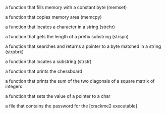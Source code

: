 a function that fills memory with a constant byte (memset)

a function that copies memory area (memcpy)

a function that locates a character in a string (strchr)

a function that gets the length of a prefix substring (strspn)

a function that searches and returns a pointer to a byte matched in a string (strpbrk)

a function that locates a substring (strstr)

a function that prints the chessboard

a function that prints the sum of the two diagonals of a square matrix of integers

a function that sets the value of a pointer to a char

a file that contains the password for the [crackme2 executable]

